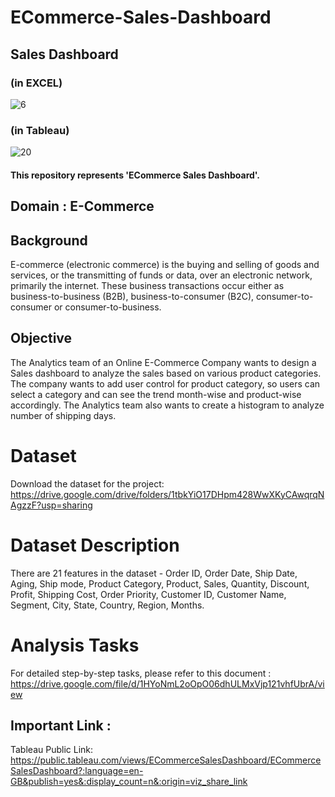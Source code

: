 # ECommerce-Sales-Dashboard

## Sales Dashboard

### (in EXCEL)
![6](https://user-images.githubusercontent.com/73283098/178666774-b719ba57-fc71-4a60-beca-372696e0d4ee.PNG)

### (in Tableau)
![20](https://user-images.githubusercontent.com/73283098/178667013-bb3d4407-2642-425b-b4b1-31d6721c6fab.PNG)

#### This repository represents 'ECommerce Sales Dashboard'.

## Domain : E-Commerce

## Background
E-commerce (electronic commerce) is the buying and selling of goods and services, or
the transmitting of funds or data, over an electronic network, primarily the internet. These
business transactions occur either as business-to-business (B2B), business-to-consumer (B2C), consumer-to-consumer or consumer-to-business.

## Objective
The Analytics team of an Online E-Commerce Company wants to design a Sales
dashboard to analyze the sales based on various product categories. The company
wants to add user control for product category, so users can select a category and can
see the trend month-wise and product-wise accordingly. 
The Analytics team also wants to create a histogram to analyze number of shipping days.

# Dataset
 Download the dataset for the project:
 https://drive.google.com/drive/folders/1tbkYiO17DHpm428WwXKyCAwqrqNAgzzF?usp=sharing
 
 # Dataset Description
 
  There are 21 features in the dataset - Order ID, Order Date, Ship Date, Aging, Ship mode, Product Category, Product, Sales, Quantity, Discount, Profit, Shipping Cost, Order Priority, Customer ID, Customer Name, Segment, City, State, Country, Region, Months.
  
# Analysis Tasks
For detailed step-by-step tasks, please refer to this document :
https://drive.google.com/file/d/1HYoNmL2oOpO06dhULMxVjp121vhfUbrA/view
 
 ## Important Link :
 Tableau Public Link: https://public.tableau.com/views/ECommerceSalesDashboard/ECommerceSalesDashboard?:language=en-GB&publish=yes&:display_count=n&:origin=viz_share_link
